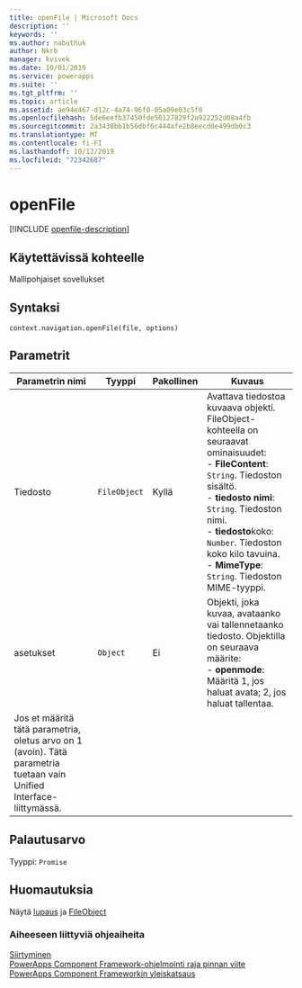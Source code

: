 ```yaml
---
title: openFile | Microsoft Docs
description: ''
keywords: ''
ms.author: nabuthuk
author: Nkrb
manager: kvivek
ms.date: 10/01/2019
ms.service: powerapps
ms.suite: ''
ms.tgt_pltfrm: ''
ms.topic: article
ms.assetid: ae94e467-d12c-4a74-96f0-05a09e03c5f8
ms.openlocfilehash: 5de6eefb37450fde50127829f2a922252d08a4fb
ms.sourcegitcommit: 2a3430bb1b56dbf6c444afe2b8eecd0e499db0c3
ms.translationtype: MT
ms.contentlocale: fi-FI
ms.lasthandoff: 10/12/2019
ms.locfileid: "72342687"
---
```

# <a name="openfile"></a>openFile

[!INCLUDE [openfile-description](includes/openfile-description.md)]

## <a name="available-for"></a>Käytettävissä kohteelle 

Mallipohjaiset sovellukset

## <a name="syntax"></a>Syntaksi

`context.navigation.openFile(file, options)`

## <a name="parameters"></a>Parametrit

| Parametrin nimi|Tyyppi|Pakollinen|Kuvaus|
| ------------- |----|--------|-----------|
|Tiedosto|`FileObject`|Kyllä|Avattava tiedostoa kuvaava objekti. FileObject-kohteella on seuraavat ominaisuudet: <br/>- **FileContent**: `String`. Tiedoston sisältö. <br/>- **tiedosto nimi**: `String`. Tiedoston nimi.<br/>- **tiedosto**koko: `Number`. Tiedoston koko kilo tavuina. <br/>- **MimeType**: `String`. Tiedoston MIME-tyyppi.|
|asetukset|`Object`|Ei|Objekti, joka kuvaa, avataanko vai tallennetaanko tiedosto. Objektilla on seuraava määrite: <br/>- **openmode**: Määritä 1, jos haluat avata; 2, jos haluat tallentaa. 
Jos et määritä tätä parametria, oletus arvo on 1 (avoin). Tätä parametria tuetaan vain Unified Interface-liittymässä.|

## <a name="return-value"></a>Palautusarvo

Tyyppi: `Promise`

## <a name="remarks"></a>Huomautuksia

Näytä [lupaus](https://developer.mozilla.org/docs/Web/JavaScript/reference/Global_Objects/Promise) ja [FileObject](../fileobject.md)


### <a name="related-topics"></a>Aiheeseen liittyviä ohjeaiheita

[Siirtyminen](../navigation.md)<br/>
[PowerApps Component Framework-ohjelmointi raja pinnan viite](../../reference/index.md)<br/>
[PowerApps Component Frameworkin yleiskatsaus](../../overview.md)